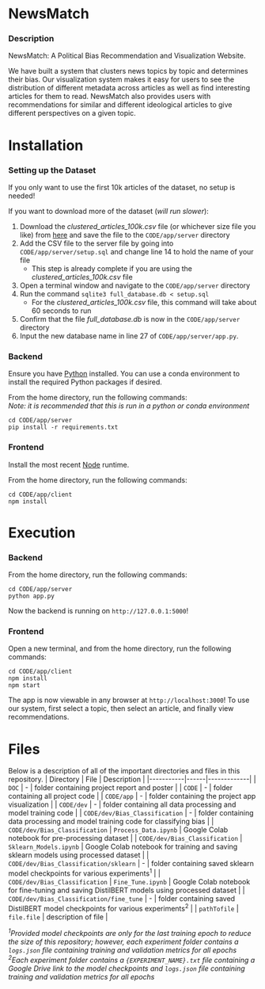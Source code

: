 # NewsMatch

### Description
NewsMatch: A Political Bias Recommendation and Visualization Website.

We have built a system that clusters news topics by topic and determines their bias. Our visualization system makes it easy for users to see the distribution of different metadata across articles as well as find interesting articles for them to read. NewsMatch also provides users with recommendations for similar and different ideological articles to give different perspectives on a given topic.

# Installation

### Setting up the Dataset
If you only want to use the first 10k articles of the dataset, no setup is needed!

If you want to download more of the dataset (*will run slower*):

1. Download the *clustered_articles_100k.csv* file (or whichever size file you like) from [here](https://drive.google.com/drive/folders/1kjbQ4NviL3I_tuPdivm5rQaS3NYefk5g?usp=sharing) and save the file to the `CODE/app/server` directory
2. Add the CSV file to the server file by going into `CODE/app/server/setup.sql` and change line 14 to hold the name of your file
    * This step is already complete if you are using the *clustered_articles_100k.csv* file
3. Open a terminal window and navigate to the `CODE/app/server` directory
4. Run the command `sqlite3 full_database.db < setup.sql`
    * For the *clustered_articles_100k.csv* file, this command will take about 60 seconds to run
5. Confirm that the file *full_database.db* is now in the `CODE/app/server` directory
5. Input the new database name in line 27 of `CODE/app/server/app.py`.

### Backend

Ensure you have [Python](https://www.python.org/) installed. You can use a conda environment to install the required Python packages if desired.

From the home directory, run the following commands: \
*Note: it is recommended that this is run in a python or conda environment*
```
cd CODE/app/server
pip install -r requirements.txt
```

### Frontend

Install the most recent [Node]((https://nodejs.org/en)) runtime.

From the home directory, run the following commands:
```
cd CODE/app/client
npm install
```

# Execution

### Backend

From the home directory, run the following commands:
```
cd CODE/app/server
python app.py
```

Now the backend is running on `http://127.0.0.1:5000`!

### Frontend

Open a new terminal, and from the home directory, run the following commands:
```
cd CODE/app/client
npm install
npm start
```

The app is now viewable in any browser at `http://localhost:3000`! To use our system, first select a topic, then select an article, and finally view recommendations. 

# Files
Below is a description of all of the important directories and files in this repository.
| Directory | File | Description |
|-----------|------|-------------|
| `DOC` | - | folder containing project report and poster |
| `CODE` | - | folder containing all project code |
| `CODE/app` | - | folder containing the project app visualization |
| `CODE/dev` | - | folder containing all data processing and model training code |
| `CODE/dev/Bias_Classification` | - | folder containing data processing and model training code for classifying bias |
| `CODE/dev/Bias_Classification` | `Process_Data.ipynb` | Google Colab notebook for pre-processing dataset |
| `CODE/dev/Bias_Classification` | `Sklearn_Models.ipynb` | Google Colab notebook for training and saving sklearn models using processed dataset |
| `CODE/dev/Bias_Classification/sklearn` | - | folder containing saved sklearn model checkpoints for various experiments<sup>1</sup> |
| `CODE/dev/Bias_Classification` | `Fine_Tune.ipynb` | Google Colab notebook for fine-tuning and saving DistilBERT models using processed dataset |
| `CODE/dev/Bias_Classification/fine_tune` | - | folder containing saved DistilBERT model checkpoints for various experiments<sup>2</sup> |
| `pathTofile` | `file.file` | description of file |

*<sup>1</sup>Provided model checkpoints are only for the last training epoch to reduce the size of this repository; however, each experiment folder contains a `logs.json` file containing training and validation metrics for all epochs* \
*<sup>2</sup>Each experiment folder contains a `{EXPERIMENT_NAME}.txt` file containing a Google Drive link to the model checkpoints and `logs.json` file containing training and validation metrics for all epochs*
